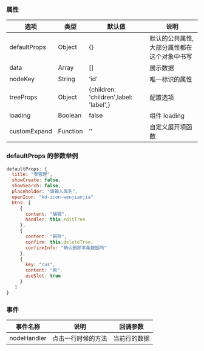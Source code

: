 ### 属性

| 选项         | 类型     | 默认值                                 | 说明                                         |
| ------------ | -------- | -------------------------------------- | -------------------------------------------- |
| defaultProps | Object   | {}                                     | 默认的公共属性, 大部分属性都在这个对象中书写 |
| data         | Array    | []                                     | 展示数据                                     |
| nodeKey      | String   | 'id'                                   | 唯一标识的属性                               |
| treeProps    | Object   | {children: 'children',label: 'label',} | 配置选项                                     |
| loading      | Boolean  | false                                  | 组件 loading                                 |
| customExpand | Function | ''                                     | 自定义展开项函数                             |

### defaultProps 的参数举例

```js
defaultProps: {
  title: "表管理",
  showCreate: false,
  showSearch: false,
  placeholder: "请输入库名",
  openIcon: "kd-icon-wenjianjia"
  btns: [
     {
       content: "编辑",
       handler: this.editTree
     },
     {
       content: "删除",
       confirm: this.deleteTree,
       confirmInfo: "确认删除本条数据吗"
     },
     {
       key: "cus",
       content: "男",
       useSlot: true
     }
   ]
}
```

### 事件

| 事件名称    | 说明               | 回调参数     |
| ----------- | ------------------ | ------------ |
| nodeHandler | 点击一行时候的方法 | 当前行的数据 |
